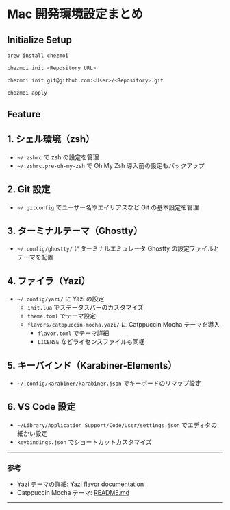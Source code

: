 # Mac 開発環境設定まとめ

## Initialize Setup

```sh
brew install chezmoi
```

```sh
chezmoi init <Repository URL>
```

```sh
chezmoi init git@github.com:<User>/<Repository>.git
```

```sh
chezmoi apply
```

## Feature

## 1. シェル環境（zsh）

- `~/.zshrc` で zsh の設定を管理
- `~/.zshrc.pre-oh-my-zsh` で Oh My Zsh 導入前の設定もバックアップ

## 2. Git 設定

- `~/.gitconfig` でユーザー名やエイリアスなど Git の基本設定を管理

## 3. ターミナルテーマ（Ghostty）

- `~/.config/ghostty/` にターミナルエミュレータ Ghostty の設定ファイルとテーマを配置

## 4. ファイラ（Yazi）

- `~/.config/yazi/` に Yazi の設定
  - `init.lua` でステータスバーのカスタマイズ
  - `theme.toml` でテーマ設定
  - `flavors/catppuccin-mocha.yazi/` に Catppuccin Mocha テーマを導入
    - `flavor.toml` でテーマ詳細
    - `LICENSE` などライセンスファイルも同梱

## 5. キーバインド（Karabiner-Elements）

- `~/.config/karabiner/karabiner.json` でキーボードのリマップ設定

## 6. VS Code 設定

- `~/Library/Application Support/Code/User/settings.json` でエディタの細かい設定
- `keybindings.json` でショートカットカスタマイズ

---

### 参考

- Yazi テーマの詳細: [Yazi flavor documentation](https://yazi-rs.github.io/docs/flavors/overview)
- Catppuccin Mocha テーマ: [README.md](dot_config/yazi/flavors/catppuccin-mocha.yazi/README.md)

---
